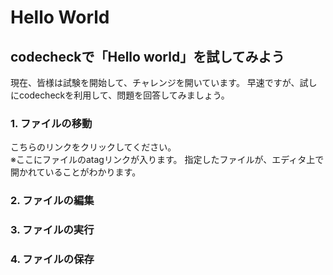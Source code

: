 # Hello World
## codecheckで「Hello world」を試してみよう

現在、皆様は試験を開始して、チャレンジを開いています。
早速ですが、試しにcodecheckを利用して、問題を回答してみましょう。

### 1. ファイルの移動
こちらのリンクをクリックしてください。  
※ここにファイルのatagリンクが入ります。
指定したファイルが、エディタ上で開かれていることがわかります。

### 2. ファイルの編集
### 3. ファイルの実行
### 4. ファイルの保存
